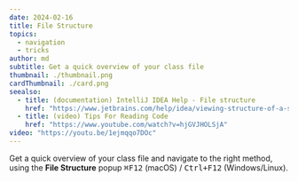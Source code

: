 ```yaml
---
date: 2024-02-16
title: File Structure
topics:
  - navigation
  - tricks
author: md
subtitle: Get a quick overview of your class file
thumbnail: ./thumbnail.png
cardThumbnail: ./card.png
seealso:
  - title: (documentation) IntelliJ IDEA Help - File structure
    href: "https://www.jetbrains.com/help/idea/viewing-structure-of-a-source-file.html"
  - title: (video) Tips For Reading Code
    href: "https://www.youtube.com/watch?v=hjGVJHOLSjA"
video: "https://youtu.be/1ejmqqo7DOc"
---
```


Get a quick overview of your class file and navigate to the right method, using the **File Structure** popup <kbd>⌘F12</kbd> (macOS) / <kbd>Ctrl+F12</kbd> (Windows/Linux).
